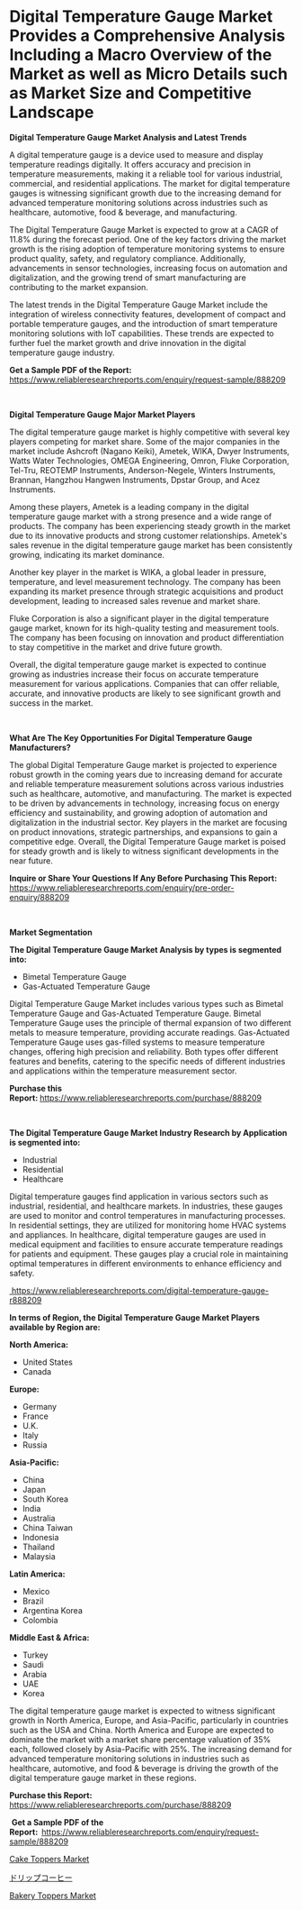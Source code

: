 <p><h1>Digital Temperature Gauge Market Provides a Comprehensive Analysis Including a Macro Overview of the Market as well as Micro Details such as Market Size and Competitive Landscape</h1></p><p><strong>Digital Temperature Gauge Market Analysis and Latest Trends</strong></p>
<p><p>A digital temperature gauge is a device used to measure and display temperature readings digitally. It offers accuracy and precision in temperature measurements, making it a reliable tool for various industrial, commercial, and residential applications. The market for digital temperature gauges is witnessing significant growth due to the increasing demand for advanced temperature monitoring solutions across industries such as healthcare, automotive, food & beverage, and manufacturing.</p><p>The Digital Temperature Gauge Market is expected to grow at a CAGR of 11.8% during the forecast period. One of the key factors driving the market growth is the rising adoption of temperature monitoring systems to ensure product quality, safety, and regulatory compliance. Additionally, advancements in sensor technologies, increasing focus on automation and digitalization, and the growing trend of smart manufacturing are contributing to the market expansion.</p><p>The latest trends in the Digital Temperature Gauge Market include the integration of wireless connectivity features, development of compact and portable temperature gauges, and the introduction of smart temperature monitoring solutions with IoT capabilities. These trends are expected to further fuel the market growth and drive innovation in the digital temperature gauge industry.</p></p>
<p><strong>Get a Sample PDF of the Report:&nbsp;</strong> <a href="https://www.reliableresearchreports.com/enquiry/request-sample/888209">https://www.reliableresearchreports.com/enquiry/request-sample/888209</a></p>
<p>&nbsp;</p>
<p><strong>Digital Temperature Gauge Major Market Players</strong></p>
<p><p>The digital temperature gauge market is highly competitive with several key players competing for market share. Some of the major companies in the market include Ashcroft (Nagano Keiki), Ametek, WIKA, Dwyer Instruments, Watts Water Technologies, OMEGA Engineering, Omron, Fluke Corporation, Tel-Tru, REOTEMP Instruments, Anderson-Negele, Winters Instruments, Brannan, Hangzhou Hangwen Instruments, Dpstar Group, and Acez Instruments.</p><p>Among these players, Ametek is a leading company in the digital temperature gauge market with a strong presence and a wide range of products. The company has been experiencing steady growth in the market due to its innovative products and strong customer relationships. Ametek's sales revenue in the digital temperature gauge market has been consistently growing, indicating its market dominance.</p><p>Another key player in the market is WIKA, a global leader in pressure, temperature, and level measurement technology. The company has been expanding its market presence through strategic acquisitions and product development, leading to increased sales revenue and market share.</p><p>Fluke Corporation is also a significant player in the digital temperature gauge market, known for its high-quality testing and measurement tools. The company has been focusing on innovation and product differentiation to stay competitive in the market and drive future growth.</p><p>Overall, the digital temperature gauge market is expected to continue growing as industries increase their focus on accurate temperature measurement for various applications. Companies that can offer reliable, accurate, and innovative products are likely to see significant growth and success in the market.</p></p>
<p>&nbsp;</p>
<p><strong>What Are The Key Opportunities For Digital Temperature Gauge Manufacturers?</strong></p>
<p><p>The global Digital Temperature Gauge market is projected to experience robust growth in the coming years due to increasing demand for accurate and reliable temperature measurement solutions across various industries such as healthcare, automotive, and manufacturing. The market is expected to be driven by advancements in technology, increasing focus on energy efficiency and sustainability, and growing adoption of automation and digitalization in the industrial sector. Key players in the market are focusing on product innovations, strategic partnerships, and expansions to gain a competitive edge. Overall, the Digital Temperature Gauge market is poised for steady growth and is likely to witness significant developments in the near future.</p></p>
<p><strong>Inquire or Share Your Questions If Any Before Purchasing This Report:</strong> <a href="https://www.reliableresearchreports.com/enquiry/pre-order-enquiry/888209">https://www.reliableresearchreports.com/enquiry/pre-order-enquiry/888209</a></p>
<p>&nbsp;</p>
<p><strong>Market Segmentation</strong></p>
<p><strong>The Digital Temperature Gauge Market Analysis by types is segmented into:</strong></p>
<p><ul><li>Bimetal Temperature Gauge</li><li>Gas-Actuated Temperature Gauge</li></ul></p>
<p><p>Digital Temperature Gauge Market includes various types such as Bimetal Temperature Gauge and Gas-Actuated Temperature Gauge. Bimetal Temperature Gauge uses the principle of thermal expansion of two different metals to measure temperature, providing accurate readings. Gas-Actuated Temperature Gauge uses gas-filled systems to measure temperature changes, offering high precision and reliability. Both types offer different features and benefits, catering to the specific needs of different industries and applications within the temperature measurement sector.</p></p>
<p><strong>Purchase this Report:&nbsp;</strong><a href="https://www.reliableresearchreports.com/purchase/888209">https://www.reliableresearchreports.com/purchase/888209</a></p>
<p>&nbsp;</p>
<p><strong>The Digital Temperature Gauge Market Industry Research by Application is segmented into:</strong></p>
<p><ul><li>Industrial</li><li>Residential</li><li>Healthcare</li></ul></p>
<p><p>Digital temperature gauges find application in various sectors such as industrial, residential, and healthcare markets. In industries, these gauges are used to monitor and control temperatures in manufacturing processes. In residential settings, they are utilized for monitoring home HVAC systems and appliances. In healthcare, digital temperature gauges are used in medical equipment and facilities to ensure accurate temperature readings for patients and equipment. These gauges play a crucial role in maintaining optimal temperatures in different environments to enhance efficiency and safety.</p></p>
<p><a href="https://www.reliableresearchreports.com/digital-temperature-gauge-r888209">&nbsp;https://www.reliableresearchreports.com/digital-temperature-gauge-r888209</a></p>
<p><strong>In terms of Region, the Digital Temperature Gauge Market Players available by Region are:</strong></p>
<p>
    <p> <strong> North America: </strong>
        <ul>
            <li>United States</li>
            <li>Canada</li>
        </ul>
        </p> 
    <p> <strong> Europe: </strong>
        <ul>
            <li>Germany</li>
            <li>France</li>
            <li>U.K.</li>
            <li>Italy</li>
            <li>Russia</li>
        </ul>
        </p> 
    <p> <strong> Asia-Pacific: </strong>
        <ul>
            <li>China</li>
            <li>Japan</li>
            <li>South Korea</li>
            <li>India</li>
            <li>Australia</li>
            <li>China Taiwan</li>
            <li>Indonesia</li>
            <li>Thailand</li>
            <li>Malaysia</li>
        </ul>
        </p> 
    <p> <strong> Latin America: </strong>
        <ul>
            <li>Mexico</li>
            <li>Brazil</li>
            <li>Argentina Korea</li>
            <li>Colombia</li>
        </ul>
        </p> 
    <p> <strong> Middle East & Africa: </strong>
        <ul>
            <li>Turkey</li>
            <li>Saudi</li>
            <li>Arabia</li>
            <li>UAE</li>
            <li>Korea</li>
        </ul>
    </p>
    </p>
<p><p>The digital temperature gauge market is expected to witness significant growth in North America, Europe, and Asia-Pacific, particularly in countries such as the USA and China. North America and Europe are expected to dominate the market with a market share percentage valuation of 35% each, followed closely by Asia-Pacific with 25%. The increasing demand for advanced temperature monitoring solutions in industries such as healthcare, automotive, and food & beverage is driving the growth of the digital temperature gauge market in these regions.</p></p>
<p><strong>Purchase this Report: </strong><a href="https://www.reliableresearchreports.com/purchase/888209">https://www.reliableresearchreports.com/purchase/888209</a></p>
<p>&nbsp;<strong>Get a Sample PDF of the Report:&nbsp;&nbsp;</strong><a href="https://www.reliableresearchreports.com/enquiry/request-sample/888209">https://www.reliableresearchreports.com/enquiry/request-sample/888209</a></p>
<p><strong></strong></p>
<p><p><a href="https://www.linkedin.com/pulse/cake-toppers-market-report-reveals-latest-trends-growth-r11cf?trackingId=2FSWjq8CNifvgvh%2BjomULg%3D%3D">Cake Toppers Market</a></p><p><a href="https://github.com/Sophiaard2003/Market-Research-Report-List-1/blob/main/336158229914.md">ドリップコーヒー</a></p><p><a href="https://www.linkedin.com/pulse/bakery-toppers-market-insights-cagr-trends-growth-strategies-xn52f?trackingId=wOaMUmvksc%2B%2BVo95NwuBlA%3D%3D">Bakery Toppers Market</a></p></p>